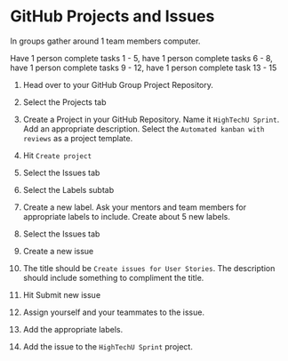 # GitHub Projects and Issues

In groups gather around 1 team members computer. 

Have 1 person complete tasks 1 - 5, have 1 person complete tasks 6 - 8, have 1 person complete tasks 9 - 12, have 1 person complete task 13 - 15

1. Head over to your GitHub Group Project Repository.

2. Select the Projects tab

4. Create a Project in your GitHub Repository. Name it `HighTechU Sprint`. Add an appropriate description. Select the `Automated kanban with reviews` as a project template.

5. Hit `Create project`

6. Select the Issues tab

7. Select the Labels subtab

8. Create a new label. Ask your mentors and team members for appropriate labels to include. Create about 5 new labels.

9. Select the Issues tab

10. Create a new issue

11. The title should be `Create issues for User Stories`. The description should include something to compliment the title.

12. Hit Submit new issue

13. Assign yourself and your teammates to the issue. 

14. Add the appropriate labels.

15. Add the issue to the `HighTechU Sprint` project.
